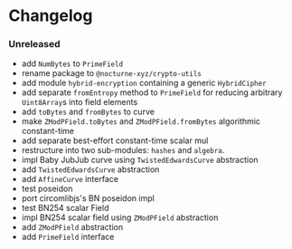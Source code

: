 # Changelog

### Unreleased

- add `NumBytes` to `PrimeField`
- rename package to `@nocturne-xyz/crypto-utils`
- add module `hybrid-encryption` containing a generic `HybridCipher` 
- add separate `fromEntropy` method to `PrimeField` for reducing arbitrary `Uint8Array`s into field elements
- add `toBytes` and `fromBytes` to curve
- make `ZModPField.toBytes` and `ZModPField.fromBytes` algorithmic constant-time
- add separate best-effort constant-time scalar mul
- restructure into two sub-modules: `hashes` and `algebra`.
- impl Baby JubJub curve using `TwistedEdwardsCurve` abstraction
- add `TwistedEdwardsCurve` abstraction
- add `AffineCurve` interface
- test poseidon
- port circomlibjs's BN poseidon impl
- test BN254 scalar Field
- impl BN254 scalar field using `ZModPField` abstraction
- add `ZModPField` abstraction
- add `PrimeField` interface
